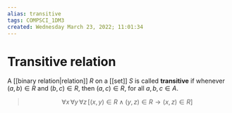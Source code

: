 ```yaml
---
alias: transitive
tags: COMPSCI_1DM3
created: Wednesday March 23, 2022; 11:01:34 
---
```

# Transitive relation
A [[binary relation|relation]] $R$ on a [[set]] $S$ is called **transitive** if whenever $(a, b)\in R$ and $(b, c) \in R$, then $(a, c)\in R$, for all $a, b, c \in A$. 

> $$\forall x\, \forall y\, \forall z\, [(x, y)\in R\land (y, z)\in R\rightarrow (x,z)\in R]$$